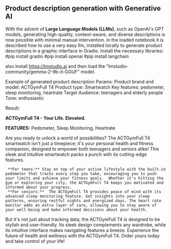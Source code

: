 ## Product description generation with Generative AI
With the advent of **Large Language Models (LLMs)**, such as OpenAI's GPT models, generating high-quality, context-aware, and diverse descriptions is now possible with minimal manual intervention. 
in the loaded notebook it is described how to use a very easy llm, installed locally to generate product descriptions in a graphic interface in Gradio.
Install the necessary libraries:
 #pip install gradio
 #pip install openai
 #pip install langchain

also install https://lmstudio.ai and then load the "lmstudio-community/gemma-2-9b-it-GGUF" model.

Example of generated product description
Params:
 Product brand and model: ACTGymFull T4
 Product type: Smartwatch
 Key features: pedometer, sleep monitoring, heartrate
 Target Audience: teenagers and elderly people
 Tone: enthusiastic

Result:

**ACTGymFull T4 - Your Life. Elevated.**

**FEATURES:** Pedometer, Sleep Monitoring, Heartrate 

Are you ready to unlock a world of possibilities? The ACTGymFull T4 smartwatch isn't just a timepiece; it's your personal health and fitness companion, designed to empower both teenagers and seniors alike!  This sleek and intuitive smartwatch packs a punch with its cutting-edge features.

	 **For teens:** Stay on top of your active lifestyle with the built-in pedometer that tracks every step you take, encouraging you to push your limits and achieve your fitness goals.  Whether it's hitting the gym or exploring your city, the ACTGymFull T4 keeps you motivated and informed about your progress. 
	 **For seniors:**  The ACTGymFull T4 provides peace of mind with its advanced sleep monitoring feature. Get insights into your sleep patterns, ensuring restful nights and energized days. The heart rate monitor adds an extra layer of care, allowing you to stay aware of your well-being and make informed decisions about your health.
But it's not just about tracking data; the ACTGymFull T4 is designed to be stylish and user-friendly. Its sleek design complements any wardrobe, while its intuitive interface makes navigating features a breeze. 
Experience the future of health and wellness with the ACTGymFull T4. Order yours today and take control of your life! 


